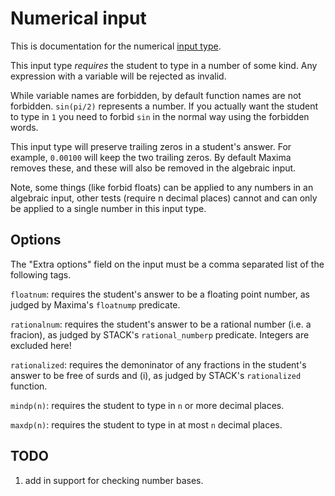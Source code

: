 # Numerical input

This is documentation for the numerical [input type](Inputs.md).

This input type _requires_ the student to type in a number of some kind.  Any expression with a variable will be rejected as invalid.

While variable names are forbidden, by default function names are not forbidden.  `sin(pi/2)` represents a number.  If you actually want the student to type in `1` you need to forbid `sin` in the normal way using the forbidden words.

This input type will preserve trailing zeros in a student's answer.  For example, `0.00100` will keep the two trailing zeros. By default Maxima removes these, and these will also be removed in the algebraic input.

Note, some things (like forbid floats) can be applied to any numbers in an algebraic input, other tests (require n decimal places) cannot and can only be applied to a single number in this input type.


## Options

The "Extra options" field on the input must be a comma separated list of the following tags.

`floatnum`:  requires the student's answer to be a floating point number, as judged by Maxima's `floatnump` predicate.

`rationalnum`:  requires the student's answer to be a rational number (i.e. a fracion), as judged by STACK's `rational_numberp` predicate.  Integers are excluded here!

`rationalized`:  requires the demoninator of any fractions in the student's answer to be free of surds and \(i\), as judged by STACK's `rationalized` function.

`mindp(n)`: requires the student to type in `n` or more decimal places.

`maxdp(n)`: requires the student to type in at most `n` decimal places.

## TODO

1. add in support for checking number bases.